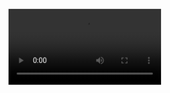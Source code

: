 <video src="https://github.com/user-attachments/assets/616c913e-9e37-42b1-acc6-029844f157b1"></video>



